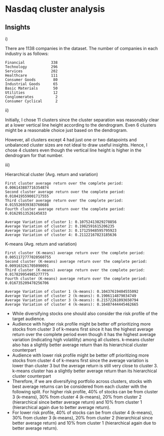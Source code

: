 # Nasdaq cluster analysis

## Insights

i) 

There are 1138 companies in the dataset. The number of companies in each industry is as follows:

```
Financial            338
Technology           296
Services             202
Healthcare           111
Consumer Goods        80
Industrial Goods      65
Basic Materials       50
Utilities             12
Conglomerates          2
Consumer Cyclical      2

```

ii) 

Initially, I chose 11 clusters since the cluster separation was reasonably clear at a lower vertical line height according to the dendrogram. Even 6 clusters might be a reasonable choice just based on the dendrogram.

However, all clusters except 4 had just one or two datapoints and unbalanced cluster sizes are not ideal to draw useful insights. Hence, I chose 4 clusters even though the vertical line height is higher in the dendrogram for that number.

iii) 

Hierarchical cluster (Avg. return and variation)

```
First cluster average return over the complete period:  0.006143887716354874
Second cluster average return over the complete period:  0.010419559001717555
Third cluster average return over the complete period:  0.015526939383760688
Fourth cluster average return over the complete period:  0.01629513526145833
```

```
Average Variation of cluster 1: 0.10752413829278856
Average Variation of cluster 2: 0.1982591615206235
Average Variation of cluster 3: 0.17125948595795923
Average Variation of cluster 4: 0.21122167823185636
```

K-means (Avg. return and variation)

```
First cluster (K-means) average return over the complete period:  0.0051172777020560755
Second cluster (K-means) average return over the complete period:  0.009163261705090091
Third cluster (K-means) average return over the complete period:  0.017829954985277775
Fourth cluster (K-means) average return over the complete period:  0.016735209478256706
```

```
Average Variation of cluster 1 (k-means): 0.10437619404555092
Average Variation of cluster 2 (k-means): 0.1906114879034749
Average Variation of cluster 3 (k-means): 0.21572261093650794
Average Variation of cluster 4 (k-means): 0.16487444445462665
```

* While diversifying stocks one should also consider the risk profile of the target audience.
* Audience with higher risk profile might be better off prioritizing more stocks from cluster 3 of k-means first since it has the highest average return over the complete period even though it has the highest average variation (indicating high volatility) among all clusters. k-means cluster also has a slightly better average return than its hierarchical cluster counterpart
* Audience with lower risk profile might be better off prioritizing more stocks from cluster 4 of k-means first since the average variation is lower than cluster 3 but the average return is still very close to cluster 3. k-means cluster has a slightly better average return than its hierarchical cluster counterpart
* Therefore, if we are diversifying portfolio across clusters, stocks with best average returns can be considered from each cluster with the following split. For higher risk profile, 40% of stocks can be from cluster 3 (k-means), 30% from cluster 4 (k-means), 20% from cluster 2 (hierarchical since better average return) and 10% from cluster 1 (hierarchical again due to better average return).
* For lower risk profile, 40% of stocks can be from cluster 4 (k-means), 30% from cluster 3 (k-means), 20% from cluster 2 (hierarchical since better average return) and 10% from cluster 1 (hierarchical again due to better average return).
